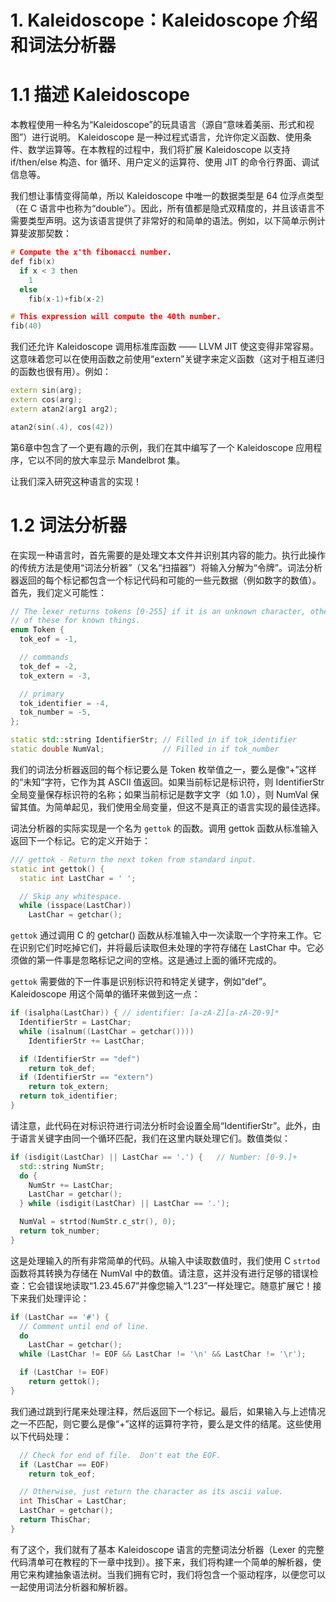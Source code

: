 # 1. Kaleidoscope：Kaleidoscope 介绍和词法分析器

# 1.1 描述 Kaleidoscope

本教程使用一种名为“Kaleidoscope”的玩具语言（源自“意味着美丽、形式和视图”）进行说明。 Kaleidoscope 是一种过程式语言，允许你定义函数、使用条件、数学运算等。在本教程的过程中，我们将扩展 Kaleidoscope 以支持 if/then/else 构造、for 循环、用户定义的运算符、使用 JIT 的命令行界面、调试信息等。

我们想让事情变得简单，所以 Kaleidoscope 中唯一的数据类型是 64 位浮点类型（在 C 语言中也称为“double”）。因此，所有值都是隐式双精度的，并且该语言不需要类型声明。这为该语言提供了非常好的和简单的语法。例如，以下简单示例计算斐波那契数：

``` cpp
# Compute the x'th fibonacci number.
def fib(x)
  if x < 3 then
    1
  else
    fib(x-1)+fib(x-2)

# This expression will compute the 40th number.
fib(40)
```

我们还允许 Kaleidoscope 调用标准库函数 —— LLVM JIT 使这变得非常容易。这意味着您可以在使用函数之前使用“extern”关键字来定义函数（这对于相互递归的函数也很有用）。例如：

``` cpp
extern sin(arg);
extern cos(arg);
extern atan2(arg1 arg2);

atan2(sin(.4), cos(42))
```

第6章中包含了一个更有趣的示例，我们在其中编写了一个 Kaleidoscope 应用程序，它以不同的放大率显示 Mandelbrot 集。

让我们深入研究这种语言的实现！

# 1.2 词法分析器

在实现一种语言时，首先需要的是处理文本文件并识别其内容的能力。执行此操作的传统方法是使用“词法分析器”（又名“扫描器”）将输入分解为“令牌”。词法分析器返回的每个标记都包含一个标记代码和可能的一些元数据（例如数字的数值）。首先，我们定义可能性：
``` cpp
// The lexer returns tokens [0-255] if it is an unknown character, otherwise one
// of these for known things.
enum Token {
  tok_eof = -1,

  // commands
  tok_def = -2,
  tok_extern = -3,

  // primary
  tok_identifier = -4,
  tok_number = -5,
};

static std::string IdentifierStr; // Filled in if tok_identifier
static double NumVal;             // Filled in if tok_number
```
我们的词法分析器返回的每个标记要么是 Token 枚举值之一，要么是像“+”这样的“未知”字符，它作为其 ASCII 值返回。如果当前标记是标识符，则 IdentifierStr 全局变量保存标识符的名称；如果当前标记是数字文字（如 1.0），则 NumVal 保留其值。为简单起见，我们使用全局变量，但这不是真正的语言实现的最佳选择。

词法分析器的实际实现是一个名为 `gettok` 的函数。调用 gettok 函数从标准输入返回下一个标记。它的定义开始于：

``` cpp
/// gettok - Return the next token from standard input.
static int gettok() {
  static int LastChar = ' ';

  // Skip any whitespace.
  while (isspace(LastChar))
    LastChar = getchar();
```

`gettok` 通过调用 C 的 getchar() 函数从标准输入中一次读取一个字符来工作。它在识别它们时吃掉它们，并将最后读取但未处理的字符存储在 LastChar 中。它必须做的第一件事是忽略标记之间的空格。这是通过上面的循环完成的。

`gettok` 需要做的下一件事是识别标识符和特定关键字，例如“def”。 Kaleidoscope 用这个简单的循环来做到这一点：

``` cpp
if (isalpha(LastChar)) { // identifier: [a-zA-Z][a-zA-Z0-9]*
  IdentifierStr = LastChar;
  while (isalnum((LastChar = getchar())))
    IdentifierStr += LastChar;

  if (IdentifierStr == "def")
    return tok_def;
  if (IdentifierStr == "extern")
    return tok_extern;
  return tok_identifier;
}
```

请注意，此代码在对标识符进行词法分析时会设置全局“IdentifierStr”。此外，由于语言关键字由同一个循环匹配，我们在这里内联处理它们。数值类似：

``` cpp
if (isdigit(LastChar) || LastChar == '.') {   // Number: [0-9.]+
  std::string NumStr;
  do {
    NumStr += LastChar;
    LastChar = getchar();
  } while (isdigit(LastChar) || LastChar == '.');

  NumVal = strtod(NumStr.c_str(), 0);
  return tok_number;
}
```

这是处理输入的所有非常简单的代码。从输入中读取数值时，我们使用 C `strtod` 函数将其转换为存储在 NumVal 中的数值。请注意，这并没有进行足够的错误检查：它会错误地读取“1.23.45.67”并像您输入“1.23”一样处理它。随意扩展它！接下来我们处理评论：

``` cpp
if (LastChar == '#') {
  // Comment until end of line.
  do
    LastChar = getchar();
  while (LastChar != EOF && LastChar != '\n' && LastChar != '\r');

  if (LastChar != EOF)
    return gettok();
}
```

我们通过跳到行尾来处理注释，然后返回下一个标记。最后，如果输入与上述情况之一不匹配，则它要么是像“+”这样的运算符字符，要么是文件的结尾。这些使用以下代码处理：

``` cpp
  // Check for end of file.  Don't eat the EOF.
  if (LastChar == EOF)
    return tok_eof;

  // Otherwise, just return the character as its ascii value.
  int ThisChar = LastChar;
  LastChar = getchar();
  return ThisChar;
}
```

有了这个，我们就有了基本 Kaleidoscope 语言的完整词法分析器（Lexer 的完整代码清单可在教程的下一章中找到）。接下来，我们将构建一个简单的解析器，使用它来构建抽象语法树。当我们拥有它时，我们将包含一个驱动程序，以便您可以一起使用词法分析器和解析器。